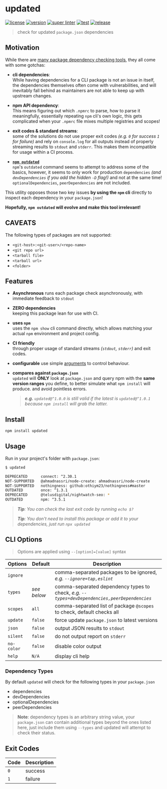 # updated

[![license][license-img]][license-url]
[![version][npm-img]][npm-url]
[![super linter][super-linter-img]][super-linter-url]
[![test][test-img]][test-url]
[![release][release-img]][release-url]

[license-url]: LICENSE
[license-img]: https://badgen.net/github/license/ahmadnassri/node-updated

[npm-url]: https://www.npmjs.com/package/updated
[npm-img]: https://badgen.net/npm/v/updated

[super-linter-url]: https://github.com/ahmadnassri/node-updated/actions?query=workflow%3Asuper-linter
[super-linter-img]: https://github.com/ahmadnassri/node-updated/workflows/super-linter/badge.svg

[test-url]: https://github.com/ahmadnassri/node-updated/actions?query=workflow%3Atest
[test-img]: https://github.com/ahmadnassri/node-updated/workflows/test/badge.svg

[release-url]: https://github.com/ahmadnassri/node-updated/actions?query=workflow%3Arelease
[release-img]: https://github.com/ahmadnassri/node-updated/workflows/release/badge.svg 

> check for updated `package.json` dependencies

## Motivation

While there are [many package dependency checking tools][1], they all come with some gotchas:

- **cli dependencies**:  
  While having dependencies for a CLI package is not an issue in itself, the dependencies themselves often come with vulnerabilities, and will inevitably fall behind as maintainers are not able to keep up with upstream changes.

- **npm API dependency**:  
  This means figuring out which `.npmrc` to parse, how to parse it meaningfully, essentially repeating `npm` cli's own logic, this gets complicated when your `.npmrc` file mixes multiple registries and scopes!

- **exit codes & standard streams**:  
  some of the solutions do not use proper exit codes _(e.g. `0` for success `1` for failure)_ and rely on `console.log` for all outputs instead of properly streaming results to `stdout` and `stderr`. This makes them incompatible for usage within a CI process.

- **[`npm outdated`][2]**  
  `npm`'s `outdated` command seems to attempt to address some of the basics, however, it seems to only work for production `dependencies` _(and `devDependencies` if you add the hidden `-D` flag!)_ and not at the same time! 
  `optionalDependencies`, `peerDependencies` are not included.

This utility opposes those two key issues **by using the `npm` cli** directly to inspect each dependency in your `package.json`!

**Hopefully, `npm outdated` will evolve and make this tool irrelevant!**

## CAVEATS

The following types of packages are not supported:

- `<git-host>:<git-user>/<repo-name>`
- `<git repo url>`
- `<tarball file>`
- `<tarball url>`
- `<folder>`

## Features

- **Asynchronous**
  runs each package check asynchronously, with immediate feedback to `stdout`

- **ZERO dependencies**  
  keeping this package lean for use with CI.

- **uses `npm`**  
  uses the `npm show` cli command directly, which allows matching your actual `npm` environment and project config.

- **CI friendly**  
  through proper usage of standard streams _(`stdout`, `stderr`)_ and exit codes.

- **configurable**
  use simple [arguments](#options) to control behaviour.

- **compares against `package.json`**  
  `updated` will **ONLY** look at `package.json` and query npm with the **same version ranges** you define, to better simulate what `npm install` will produce. and avoid pointless errors.  
  > _**e.g.** `updated@^1.0.0` is still valid if the latest is `updated@^1.0.1` because `npm install` will grab the latter._

## Install

```bash
npm install updated
```

## Usage

Run in your project's folder with `package.json`:

```bash
$ updated

DEPRECATED      connect: ^2.30.1                                        ^2.30.1 → 3.7.0
NOT-SUPPORTED   @ahmadnassri/node-create: ahmadnassri/node-create
NOT-SUPPORTED   nothingness: github:othiym23/nothingness#master
OUTDATED        once: ^1.3.1                                            ^1.3.1 → 1.4.0
DEPRECATED      @telusdigital/nightwatch-seo: *                         * → 1.2.2
OUTDATED        npm: ^3.5.1                                             ^3.5.1 → 6.14.7
```

> _**Tip**: You can check the last exit code by running `echo $?`_  
>
> _**Tip**: You don't need to install this package or add it to your dependencies, just run `npx updated`_

## CLI Options

> Options are applied using `--[option]=[value]` syntax

| Options    | Default     | Description                                                                                  |
| ---------- | ----------- | -------------------------------------------------------------------------------------------- |
| `ignore`   | ` `         | comma-separated packages to be ignored, _e.g. `--ignore=tap,eslint`_                         |
| `types`    | _see below_ | comma-separated dependency types to check, _e.g. `--types=devDependencies,peerDependencies`_ |
| `scopes`   | `all`       | comma-separated list of package `@scopes` to check, default checks all                       |
| `update`   | `false`     | force update `package.json` to latest versions                                               |
| `json`     | `false`     | output JSON results to `stdout`                                                              |
| `silent`   | `false`     | do not output report on `stderr`                                                             |
| `no-color` | `false`     | disable color output                                                                         |
| `help`     | `N/A`       | display cli help                                                                             |

### Dependency Types

By default `updated` will check for the following types in your `package.json`

- dependencies
- devDependencies
- optionalDependencies
- peerDependencies

> **Note**: dependency types is an arbitrary string value, your `package.json` can contain additional types beyond the ones listed here, just include them using `--types` and updated will attempt to check their status.

## Exit Codes

| Code | Description |
| ---- | ----------- |
| `0`  | success     |
| `1`  | failure     |

[1]: https://www.npmjs.com/search?q=check%20updates

[2]: https://docs.npmjs.com/cli/outdated
